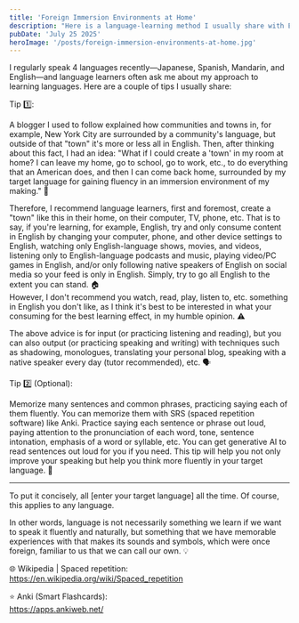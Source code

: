 ```yaml
---
title: 'Foreign Immersion Environments at Home'
description: "Here is a language-learning method I usually share with English-language learners who often ask me how I learn languages"
pubDate: 'July 25 2025'
heroImage: '/posts/foreign-immersion-environments-at-home.jpg'
---
```

I regularly speak 4 languages recently—Japanese, Spanish, Mandarin, and English—and language learners often ask me about my approach to learning languages. Here are a couple of tips I usually share:

Tip 1️⃣:

A blogger I used to follow explained how communities and towns in, for example, New York City are surrounded by a community's language, but outside of that "town" it's more or less all in English. 
Then, after thinking about this fact, I had an idea: "What if I could create a 'town' in my room at home? I can leave my home, go to school, go to work, etc., to do everything that an American does, and then I can come back home, surrounded by my target language for gaining fluency in an immersion environment of my making." 🌃 

Therefore, I recommend language learners, first and foremost, create a "town" like this in their home, on their computer, TV, phone, etc. That is to say, if you're learning, for example, English, try and only consume content in English by changing your computer, phone, and other device settings to English, watching only English-language shows, movies, and videos, listening only to English-language podcasts and music, playing video/PC games in English, and/or only following native speakers of English on social media so your feed is only in English. Simply, try to go all English to the extent you can stand. 🏠<br/>
However, I don't recommend you watch, read, play, listen to, etc. something in English you don't like, as I think it's best to be interested in what your consuming for the best learning effect, in my humble opinion. ⚠️

The above advice is for input (or practicing listening and reading), but you can also output (or practicing speaking and writing) with techniques such as shadowing, monologues, translating your personal blog, speaking with a native speaker every day (tutor recommended), etc. 🗣️

Tip 2️⃣ (Optional):

Memorize many sentences and common phrases, practicing saying each of them fluently. You can memorize them with SRS (spaced repetition software) like Anki. Practice saying each sentence or phrase out loud, paying attention to the pronunciation of each word, tone, sentence intonation, emphasis of a word or syllable, etc. You can get generative AI to read sentences out loud for you if you need. This tip will help you not only improve your speaking but help you think more fluently in your target language. 📝

---

To put it concisely, all [enter your target language] all the time. Of course, this applies to any language.

In other words, language is not necessarily something we learn if we want to speak it fluently and naturally, but something that we have memorable experiences with that makes its sounds and symbols, which were once foreign, familiar to us that we can call our own. 💡

🌐 Wikipedia | Spaced repetition:<br/>
https://en.wikipedia.org/wiki/Spaced_repetition

⭐️ Anki (Smart Flashcards):<br/>
https://apps.ankiweb.net/
